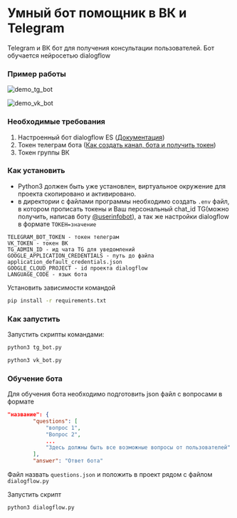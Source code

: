 # Умный бот помощник в ВК и Telegram

Telegram и ВК бот для получения консультации пользователей. Бот обучается нейросетью dialogflow

### Пример работы

![demo_tg_bot](https://github.com/SrgMarkov/BOT_helper/assets/107784915/d18ae87a-bfc1-4664-afbd-a80c60624333)

![demo_vk_bot](https://github.com/SrgMarkov/BOT_helper/assets/107784915/8ebea056-003e-4fb8-82f7-d52a80ba0503)


### Необходимые требования

1. Настроенный бот dialogflow ES ([Документация](https://cloud.google.com/dialogflow/es/docs/basics))
2. Токен телеграм бота ([Как создать канал, бота и получить токен](https://smmplanner.com/blog/otlozhennyj-posting-v-telegram/))
3. Токен группы ВК



### Как установить

- Python3 должен быть уже установлен, виртуальное окружение для проекта скопировано и активировано.
- в директории с файлами программы необходимо создать `.env` файл, в котором прописать токены и Ваш персональный chat_id TG(можно получить, написав боту [@userinfobot](https://telegram.me/userinfobot)), а так же настройки dialogflow в формате `ТОКЕН=значение`
```
TELEGRAM_BOT_TOKEN - токен телеграм
VK_TOKEN - токен ВК
TG_ADMIN_ID - ид чата TG для уведомлений
GOOGLE_APPLICATION_CREDENTIALS - путь до файла application_default_credentials.json
GOOGLE_CLOUD_PROJECT - id проекта dialogflow
LANGUAGE_CODE - язык бота
```
Установить зависимости командой
```bash
pip install -r requirements.txt
```
### Как запустить

Запустить скрипты командами:
```bash
python3 tg_bot.py
```
```bash
python3 vk_bot.py
```

### Обучение бота

Для обучения бота необходимо подготовить json файл с вопросами в формате
```json
"название": {
        "questions": [
            "вопрос 1",
            "Вопрос 2",
            ...        
            "Здесь должны быть все возможные вопросы от пользователей"
        ],
        "answer": "Ответ бота"
```
Файл назвать `questions.json` и положить в проект рядом с файлом `dialogflow.py`

Запустить скрипт
```bash
python3 dialogflow.py
```

